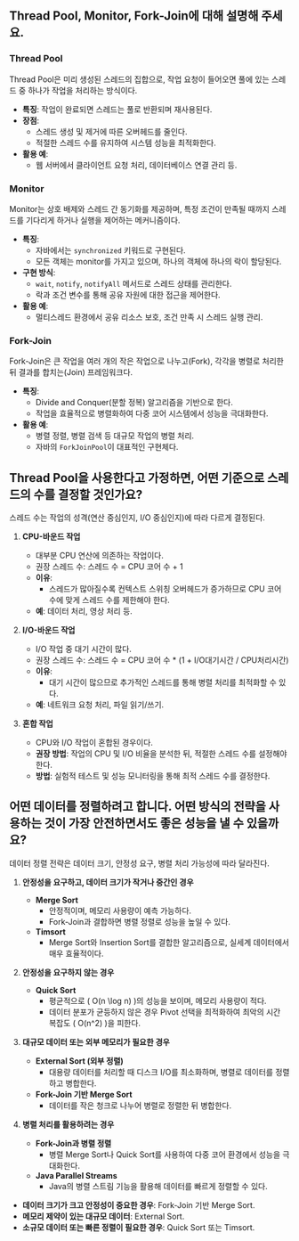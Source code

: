 ## **Thread Pool, Monitor, Fork-Join에 대해 설명해 주세요.**

### **Thread Pool**  
Thread Pool은 미리 생성된 스레드의 집합으로, 작업 요청이 들어오면 풀에 있는 스레드 중 하나가 작업을 처리하는 방식이다.  
- **특징**: 작업이 완료되면 스레드는 풀로 반환되며 재사용된다.  
- **장점**:  
  - 스레드 생성 및 제거에 따른 오버헤드를 줄인다.  
  - 적절한 스레드 수를 유지하여 시스템 성능을 최적화한다.  
- **활용 예**:  
  - 웹 서버에서 클라이언트 요청 처리, 데이터베이스 연결 관리 등.  


### **Monitor**  
Monitor는 상호 배제와 스레드 간 동기화를 제공하며, 특정 조건이 만족될 때까지 스레드를 기다리게 하거나 실행을 제어하는 메커니즘이다.  
- **특징**:  
  - 자바에서는 `synchronized` 키워드로 구현된다.  
  - 모든 객체는 monitor를 가지고 있으며, 하나의 객체에 하나의 락이 할당된다.  
- **구현 방식**:  
  - `wait`, `notify`, `notifyAll` 메서드로 스레드 상태를 관리한다.  
  - 락과 조건 변수를 통해 공유 자원에 대한 접근을 제어한다.  
- **활용 예**:  
  - 멀티스레드 환경에서 공유 리소스 보호, 조건 만족 시 스레드 실행 관리.  


### **Fork-Join**  
Fork-Join은 큰 작업을 여러 개의 작은 작업으로 나누고(Fork), 각각을 병렬로 처리한 뒤 결과를 합치는(Join) 프레임워크다.  
- **특징**:  
  - Divide and Conquer(분할 정복) 알고리즘을 기반으로 한다.  
  - 작업을 효율적으로 병렬화하여 다중 코어 시스템에서 성능을 극대화한다.  
- **활용 예**:  
  - 병렬 정렬, 병렬 검색 등 대규모 작업의 병렬 처리.  
  - 자바의 `ForkJoinPool`이 대표적인 구현체다.  


## **Thread Pool을 사용한다고 가정하면, 어떤 기준으로 스레드의 수를 결정할 것인가요?**

스레드 수는 작업의 성격(연산 중심인지, I/O 중심인지)에 따라 다르게 결정된다.  

1. **CPU-바운드 작업**  
   - 대부분 CPU 연산에 의존하는 작업이다.  
   - 권장 스레드 수: 스레드 수 = CPU 코어 수 + 1 
   - **이유**:  
     - 스레드가 많아질수록 컨텍스트 스위칭 오버헤드가 증가하므로 CPU 코어 수에 맞게 스레드 수를 제한해야 한다.  
   - **예**: 데이터 처리, 영상 처리 등.  

2. **I/O-바운드 작업**  
   - I/O 작업 중 대기 시간이 많다.  
   - 권장 스레드 수: 스레드 수 = CPU 코어 수 * (1 + I/O대기시간 / CPU처리시간)
   - **이유**:  
     - 대기 시간이 많으므로 추가적인 스레드를 통해 병렬 처리를 최적화할 수 있다.  
   - **예**: 네트워크 요청 처리, 파일 읽기/쓰기.  

3. **혼합 작업**  
   - CPU와 I/O 작업이 혼합된 경우이다.  
   - **권장 방법**: 작업의 CPU 및 I/O 비율을 분석한 뒤, 적절한 스레드 수를 설정해야 한다.  
   - **방법**: 실험적 테스트 및 성능 모니터링을 통해 최적 스레드 수를 결정한다.  


## **어떤 데이터를 정렬하려고 합니다. 어떤 방식의 전략을 사용하는 것이 가장 안전하면서도 좋은 성능을 낼 수 있을까요?**

데이터 정렬 전략은 데이터 크기, 안정성 요구, 병렬 처리 가능성에 따라 달라진다.

1. **안정성을 요구하고, 데이터 크기가 작거나 중간인 경우**  
   - **Merge Sort**  
     - 안정적이며, 메모리 사용량이 예측 가능하다.  
     - Fork-Join과 결합하면 병렬 정렬로 성능을 높일 수 있다.  
   - **Timsort**  
     - Merge Sort와 Insertion Sort를 결합한 알고리즘으로, 실세계 데이터에서 매우 효율적이다.  

2. **안정성을 요구하지 않는 경우**  
   - **Quick Sort**  
     - 평균적으로 \( O(n \log n) \)의 성능을 보이며, 메모리 사용량이 적다.  
     - 데이터 분포가 균등하지 않은 경우 Pivot 선택을 최적화하여 최악의 시간 복잡도 \( O(n^2) \)을 피한다.  

3. **대규모 데이터 또는 외부 메모리가 필요한 경우**  
   - **External Sort (외부 정렬)**  
     - 대용량 데이터를 처리할 때 디스크 I/O를 최소화하며, 병렬로 데이터를 정렬하고 병합한다.  
   - **Fork-Join 기반 Merge Sort**  
     - 데이터를 작은 청크로 나누어 병렬로 정렬한 뒤 병합한다.  

4. **병렬 처리를 활용하려는 경우**  
   - **Fork-Join과 병렬 정렬**  
     - 병렬 Merge Sort나 Quick Sort를 사용하여 다중 코어 환경에서 성능을 극대화한다.  
   - **Java Parallel Streams**  
     - Java의 병렬 스트림 기능을 활용해 데이터를 빠르게 정렬할 수 있다.  

- **데이터 크기가 크고 안정성이 중요한 경우**: Fork-Join 기반 Merge Sort.  
- **메모리 제약이 있는 대규모 데이터**: External Sort.  
- **소규모 데이터 또는 빠른 정렬이 필요한 경우**: Quick Sort 또는 Timsort.  
